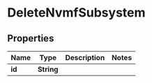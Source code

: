 

# DeleteNvmfSubsystem


## Properties

Name | Type | Description | Notes
------------ | ------------- | ------------- | -------------
**id** | **String** |  | 



